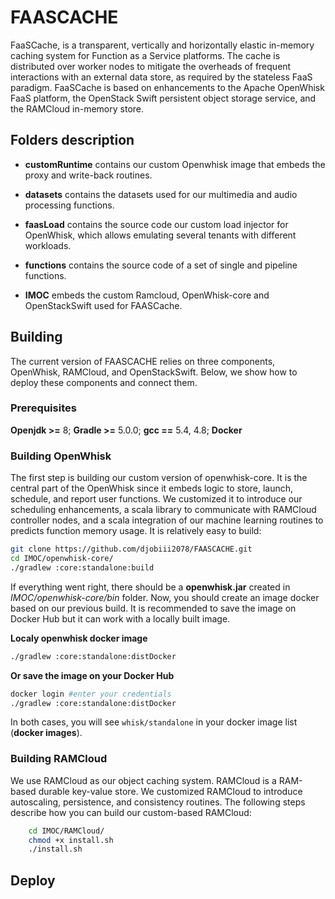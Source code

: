 # FAASCACHE
FaaSCache, is a transparent, vertically and horizontally elastic in-memory caching system for Function as a Service platforms. The cache is distributed over worker nodes to mitigate the overheads of frequent interactions with an external data store, as required by the stateless FaaS paradigm. FaaSCache is based on enhancements to the Apache OpenWhisk FaaS platform, the OpenStack Swift persistent object storage service, and the RAMCloud in-memory store.

## Folders description

* **customRuntime** contains our custom Openwhisk image that embeds the proxy and write-back routines.

* **datasets** contains the datasets used for our multimedia and audio processing functions.

* **faasLoad** contains the source code our custom load injector for OpenWhisk, which allows emulating several tenants with different workloads.

* **functions** contains the source code of a set of single and pipeline functions.

* **IMOC** embeds the custom Ramcloud, OpenWhisk-core and OpenStackSwift used for FAASCache.

## Building

The current version of FAASCACHE relies on three components, OpenWhisk, RAMCloud, and OpenStackSwift. Below, we show how to deploy these components and connect them.

### Prerequisites
**Openjdk >=** 8; **Gradle >=** 5.0.0; **gcc ==** 5.4, 4.8; **Docker**


### Building OpenWhisk
The first step is building our custom version of openwhisk-core. It is the central part of the OpenWhisk since it embeds logic to store, launch, schedule, and report user functions. We customized it to introduce our scheduling enhancements, a scala library to communicate with RAMCloud controller nodes, and a scala integration of our machine learning routines to predicts function memory usage. It is relatively easy to build:

```bash
git clone https://github.com/djobiii2078/FAASCACHE.git   
cd IMOC/openwhisk-core/
./gradlew :core:standalone:build
```

If everything went right, there should be a **openwhisk.jar** created in *IMOC/openwhisk-core/bin* folder. 
Now, you should create an image docker based on our previous build. It is recommended to save the image on Docker Hub but it can work with a locally built image.

**Localy openwhisk docker image**

```bash
./gradlew :core:standalone:distDocker
```

**Or save the image on your Docker Hub**

```bash
docker login #enter your credentials
./gradlew :core:standalone:distDocker
```

In both cases, you will see `whisk/standalone` in your docker image list (**docker images**).

### Building RAMCloud 
We use RAMCloud as our object caching system. RAMCloud is a RAM-based durable key-value store. We customized RAMCloud to introduce autoscaling, persistence, and consistency routines. The following steps describe how you can build our custom-based RAMCloud:

```bash
	cd IMOC/RAMCloud/
	chmod +x install.sh
	./install.sh
```

## Deploy

 
